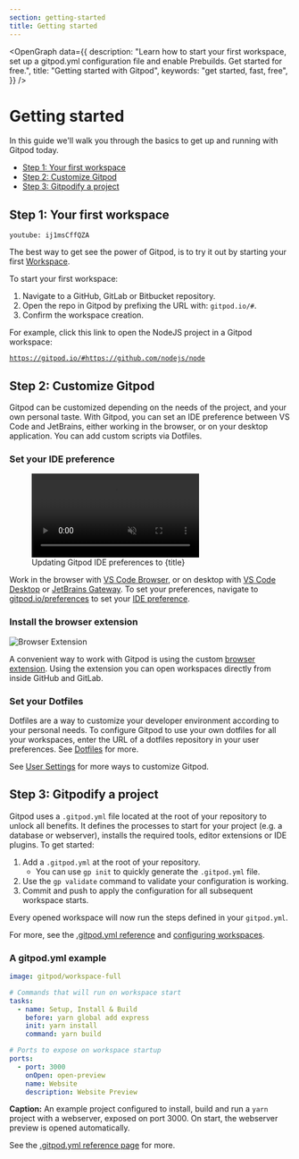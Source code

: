 ```yaml
---
section: getting-started
title: Getting started
---
```


<script context="module">
  export const prerender = true;
</script>

<script lang="ts">
  import OpenGraph from "$lib/components/open-graph.svelte";
</script>

<OpenGraph
data={{
    description:
      "Learn how to start your first workspace, set up a gitpod.yml configuration file and enable Prebuilds. Get started for free.",
    title: "Getting started with Gitpod",
    keywords: "get started, fast, free",
  }}
/>

# Getting started

In this guide we'll walk you through the basics to get up and running with Gitpod today.

- [Step 1: Your first workspace](#step-1-your-first-workspace)
- [Step 2: Customize Gitpod](#step-2-customize-gitpod)
- [Step 3: Gitpodify a project](#step-3-gitpodify-a-project)

## Step 1: Your first workspace

`youtube: ij1msCffQZA`

The best way to get see the power of Gitpod, is to try it out by starting your first [Workspace](/docs/configure/workspaces).

To start your first workspace:

1. Navigate to a GitHub, GitLab or Bitbucket repository.
2. Open the repo in Gitpod by prefixing the URL with: `gitpod.io/#`.
3. Confirm the workspace creation.

For example, click this link to open the NodeJS project in a Gitpod workspace:

[`https://gitpod.io/#https://github.com/nodejs/node`](https://gitpod.io/#https://github.com/nodejs/node)

## Step 2: Customize Gitpod

<!-- `youtube: VYHsd1zI_tE` -->

Gitpod can be customized depending on the needs of the project, and your own personal taste. With Gitpod, you can set an IDE preference between VS Code and JetBrains, either working in the browser, or on your desktop application. You can add custom scripts via Dotfiles.

### Set your IDE preference

<figure>
  <video controls playsinline autoplay loop muted class="shadow-medium w-full rounded-xl max-w-3xl mt-x-small" src="/images/editors/select-jetbrains-ide.webm" type="video/webm"></video>
  <figcaption>Updating Gitpod IDE preferences to {title}</figcaption>
</figure>

Work in the browser with [VS Code Browser](/docs/references/ides-and-editors/vscode-browser), or on desktop with [VS Code Desktop](/docs/references/ides-and-editors/vscode) or [JetBrains Gateway](/docs/integrations/jetbrains-gateway). To set your preferences, navigate to [gitpod.io/preferences](https://gitpod.io/preferences) to set your [IDE preference](/docs/references/ides-and-editors).

### Install the browser extension

![Browser Extension](../../../static/images/docs/browser-extension-lense.png)

A convenient way to work with Gitpod is using the custom [browser extension](/docs/configure/user-settings/browser-extension). Using the extension you can open workspaces directly from inside GitHub and GitLab.

### Set your Dotfiles

Dotfiles are a way to customize your developer environment according to your personal needs. To configure Gitpod to use your own dotfiles for all your workspaces, enter the URL of a dotfiles repository in your user preferences. See [Dotfiles](/docs/configure/user-settings/dotfiles) for more.

See [User Settings](/docs/configure/user-settings) for more ways to customize Gitpod.

## Step 3: Gitpodify a project

Gitpod uses a `.gitpod.yml` file located at the root of your repository to unlock all benefits. It defines the processes to start for your project (e.g. a database or webserver), installs the required tools, editor extensions or IDE plugins. To get started:

1. Add a `.gitpod.yml` at the root of your repository.
   - You can use `gp init` to quickly generate the `.gitpod.yml` file.
2. Use the `gp validate` command to validate your configuration is working.
3. Commit and push to apply the configuration for all subsequent workspace starts.

Every opened workspace will now run the steps defined in your `gitpod.yml`.

For more, see the [.gitpod.yml reference](/docs/references/gitpod-yml) and [configuring workspaces](/docs/configure/workspaces).

### A gitpod.yml example

```yml
image: gitpod/workspace-full

# Commands that will run on workspace start
tasks:
  - name: Setup, Install & Build
    before: yarn global add express
    init: yarn install
    command: yarn build

# Ports to expose on workspace startup
ports:
  - port: 3000
    onOpen: open-preview
    name: Website
    description: Website Preview
```

**Caption:** An example project configured to install, build and run a `yarn` project with a webserver, exposed on port 3000. On start, the webserver preview is opened automatically.

See the [.gitpod.yml reference page](/docs/references/gitpod-yml) for more.
